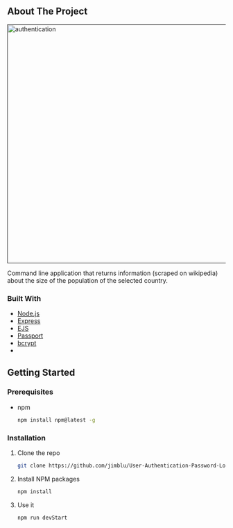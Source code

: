 ## About The Project

[<img align="center" alt="authentication" width="550px" src="https://user-images.githubusercontent.com/71411560/111923427-77d7da00-8a9f-11eb-83aa-861d7d3fa16e.png" />]()

Command line application that returns information (scraped on wikipedia) about the size of the population of the selected country.

### Built With

* [Node.js](https://nodejs.org/en/)
* [Express](https://expressjs.com/)
* [EJS](https://ejs.co/)
* [Passport](http://www.passportjs.org/)
* [bcrypt](https://www.bcrypt.fr/questions)
* 
<!-- GETTING STARTED -->
## Getting Started

### Prerequisites

* npm
  ```sh
  npm install npm@latest -g
  ```

### Installation

1. Clone the repo
   ```sh
   git clone https://github.com/jimblu/User-Authentication-Password-Login.git
   ```
2. Install NPM packages
   ```sh
   npm install
   ```
3. Use it
   ```sh
   npm run devStart
   ```
